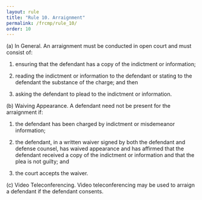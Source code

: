 ```yaml
---
layout: rule
title: "Rule 10. Arraignment"
permalink: /frcmp/rule_10/
order: 10
---
```


(a) In General. An arraignment must be conducted in open court and must consist of:


1. ensuring that the defendant has a copy of the indictment or information;


2. reading the indictment or information to the defendant or stating to the defendant the substance of the charge; and then


3. asking the defendant to plead to the indictment or information.


(b) Waiving Appearance. A defendant need not be present for the arraignment if:


1. the defendant has been charged by indictment or misdemeanor information;


2. the defendant, in a written waiver signed by both the defendant and defense counsel, has waived appearance and has affirmed that the defendant received a copy of the indictment or information and that the plea is not guilty; and


3. the court accepts the waiver.


(c) Video Teleconferencing. Video teleconferencing may be used to arraign a defendant if the defendant consents.
